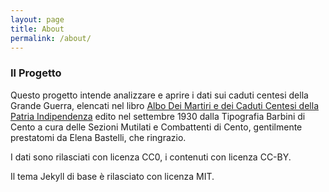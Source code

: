 ```yaml
---
layout: page
title: About
permalink: /about/
---
```


### Il Progetto

Questo progetto intende analizzare e aprire i dati sui caduti centesi della Grande Guerra,
elencati nel libro [Albo Dei Martiri e dei Caduti Centesi della Patria Indipendenza](https://archive.org/details/AlboDeiMartiriEDeiCadutiCentesiNellaPatriaIndipendenza) 
edito nel settembre 1930 dalla Tipografia Barbini di Cento a cura delle Sezioni Mutilati e Combattenti di Cento, gentilmente prestatomi da Elena Bastelli, che ringrazio.

I dati sono rilasciati con licenza CC0, i contenuti con licenza CC-BY.

Il tema Jekyll di base è rilasciato con licenza MIT.
